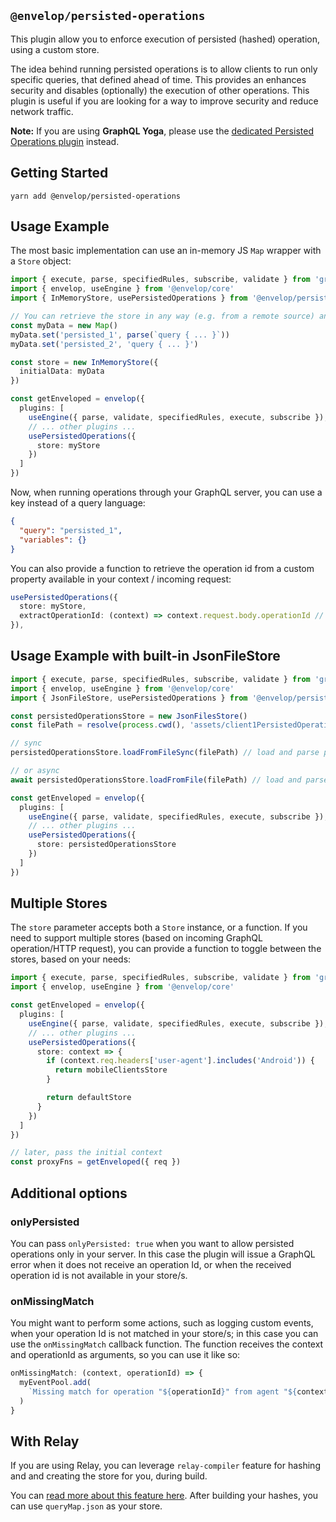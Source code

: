 ## `@envelop/persisted-operations`

This plugin allow you to enforce execution of persisted (hashed) operation, using a custom store.

The idea behind running persisted operations is to allow clients to run only specific queries, that
defined ahead of time. This provides an enhances security and disables (optionally) the execution of
other operations. This plugin is useful if you are looking for a way to improve security and reduce
network traffic.

**Note:** If you are using **GraphQL Yoga**, please use the
[dedicated Persisted Operations plugin](https://the-guild.dev/graphql/yoga-server/v3/features/persisted-operations)
instead.

## Getting Started

```
yarn add @envelop/persisted-operations
```

## Usage Example

The most basic implementation can use an in-memory JS `Map` wrapper with a `Store` object:

```ts
import { execute, parse, specifiedRules, subscribe, validate } from 'graphql'
import { envelop, useEngine } from '@envelop/core'
import { InMemoryStore, usePersistedOperations } from '@envelop/persisted-operations'

// You can retrieve the store in any way (e.g. from a remote source) and implement it with a simple Map / Key->Value
const myData = new Map()
myData.set('persisted_1', parse(`query { ... }`))
myData.set('persisted_2', 'query { ... }')

const store = new InMemoryStore({
  initialData: myData
})

const getEnveloped = envelop({
  plugins: [
    useEngine({ parse, validate, specifiedRules, execute, subscribe }),
    // ... other plugins ...
    usePersistedOperations({
      store: myStore
    })
  ]
})
```

Now, when running operations through your GraphQL server, you can use a key instead of a query
language:

```json
{
  "query": "persisted_1",
  "variables": {}
}
```

You can also provide a function to retrieve the operation id from a custom property available in
your context / incoming request:

```ts
usePersistedOperations({
  store: myStore,
  extractOperationId: (context) => context.request.body.operationId // get id from custom property in body object
}),
```

## Usage Example with built-in JsonFileStore

```ts
import { execute, parse, specifiedRules, subscribe, validate } from 'graphql'
import { envelop, useEngine } from '@envelop/core'
import { JsonFileStore, usePersistedOperations } from '@envelop/persisted-operations'

const persistedOperationsStore = new JsonFilesStore()
const filePath = resolve(process.cwd(), 'assets/client1PersistedOperations.json')

// sync
persistedOperationsStore.loadFromFileSync(filePath) // load and parse persisted-operations files

// or async
await persistedOperationsStore.loadFromFile(filePath) // load and parse persisted-operations files

const getEnveloped = envelop({
  plugins: [
    useEngine({ parse, validate, specifiedRules, execute, subscribe }),
    // ... other plugins ...
    usePersistedOperations({
      store: persistedOperationsStore
    })
  ]
})
```

## Multiple Stores

The `store` parameter accepts both a `Store` instance, or a function. If you need to support
multiple stores (based on incoming GraphQL operation/HTTP request), you can provide a function to
toggle between the stores, based on your needs:

```ts
import { execute, parse, specifiedRules, subscribe, validate } from 'graphql'
import { envelop, useEngine } from '@envelop/core'

const getEnveloped = envelop({
  plugins: [
    useEngine({ parse, validate, specifiedRules, execute, subscribe }),
    // ... other plugins ...
    usePersistedOperations({
      store: context => {
        if (context.req.headers['user-agent'].includes('Android')) {
          return mobileClientsStore
        }

        return defaultStore
      }
    })
  ]
})

// later, pass the initial context
const proxyFns = getEnveloped({ req })
```

## Additional options

### onlyPersisted

You can pass `onlyPersisted: true` when you want to allow persisted operations only in your server.
In this case the plugin will issue a GraphQL error when it does not receive an operation Id, or when
the received operation id is not available in your store/s.

### onMissingMatch

You might want to perform some actions, such as logging custom events, when your operation Id is not
matched in your store/s; in this case you can use the `onMissingMatch` callback function. The
function receives the context and operationId as arguments, so you can use it like so:

```js
onMissingMatch: (context, operationId) => {
  myEventPool.add(
    `Missing match for operation "${operationId}" from agent "${context.req.headers['user-agent']}"`
  )
}
```

## With Relay

If you are using Relay, you can leverage `relay-compiler` feature for hashing and and creating the
store for you, during build.

You can [read more about this feature here](https://relay.dev/docs/guides/persisted-queries/). After
building your hashes, you can use `queryMap.json` as your store.

